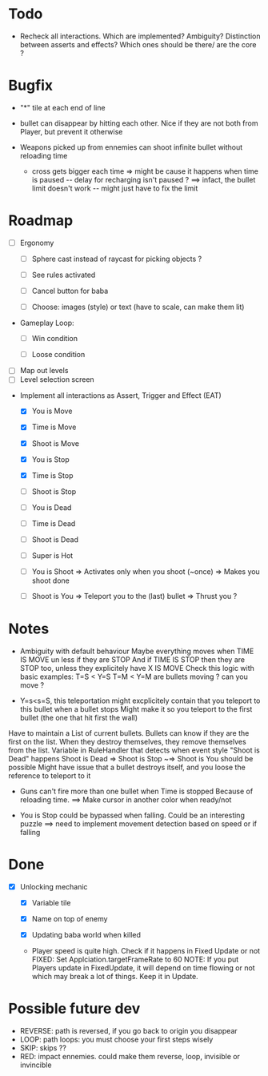 # Todo

- Recheck all interactions. Which are implemented? Ambiguity? Distinction between asserts and effects? Which ones should be there/ are the core ?


# Bugfix

- "*" tile at each end of line

- bullet can disappear by hitting each other.
  Nice if they are not both from Player, but prevent it otherwise

- Weapons picked up from ennemies can shoot infinite bullet without reloading time
  + cross gets bigger each time
  => might be cause it happens when time is paused -- delay for recharging isn't paused ?
  ==> infact, the bullet limit doesn't work -- might just have to fix the limit


# Roadmap

- [ ] Ergonomy
  - [ ] Sphere cast instead of raycast for picking objects ?
  - [ ] See rules activated
  - [ ] Cancel button for baba
  - [ ] Choose: images (style) or text (have to scale, can make them lit)


- Gameplay Loop:
  - [ ] Win condition
  - [ ] Loose condition


- [ ] Map out levels
- [ ] Level selection screen

- Implement all interactions as Assert, Trigger and Effect (EAT)
  - [x]  You is Move
  - [x] Time is Move
  - [x] Shoot is Move
  - [X] You is Stop
  - [X] Time is Stop
  - [ ] Shoot is Stop
  - [ ] You is Dead
  - [ ] Time is Dead
  - [ ] Shoot is Dead
  - [ ] Super is Hot

  - [ ] You is Shoot
    => Activates only when you shoot (~once)
    => Makes you shoot done

  - [ ] Shoot is You
    => Teleport you to the (last) bullet
    => Thrust you ?

# Notes

- Ambiguity with default behaviour
  Maybe everything moves when TIME IS MOVE un less if they are STOP
  And if TIME IS STOP then they are STOP too, unless they explicitely have X IS MOVE
  Check this logic with basic examples:
  T=S < Y=S
  T=M < Y=M
  are bullets moving ? can you move ?

- Y=s<s=S, this teleportation might excplicitely contain that you teleport to this bullet when a bullet stops
Might make it so you teleport to the first bullet (the one that hit first the wall)

Have to maintain a List of current bullets.
Bullets can know if they are the first on the list.
When they destroy themselves, they remove themselves from the list.
Variable in RuleHandler that detects when event style "Shoot is Dead" happens
Shoot is Dead => Shoot is Stop ~=> Shoot is You should be possible
Might have issue that a bullet destroys itself, and you loose the reference to teleport to it

- Guns can't fire more than one bullet when Time is stopped
Because of reloading time. ==> Make cursor in another color when ready/not

 - You is Stop could be bypassed when falling. Could be an interesting puzzle
  ==> need to implement movement detection based on speed or if falling

# Done

- [x] Unlocking mechanic
  - [X] Variable tile
  - [X] Name on top of enemy
  - [x] Updating baba world when killed



  - Player speed is quite high. Check if it happens in Fixed Update or not
  FIXED: Set Applciation.targetFrameRate to 60
  NOTE: If you put Players update in FixedUpdate, it will depend on time flowing or not
  which may break a lot of things. Keep it in Update.

# Possible future dev

- REVERSE: path is reversed, if you go back to origin you disappear
- LOOP: path loops: you must choose your first steps wisely
- SKIP: skips ??
- RED: impact ennemies. could make them reverse, loop, invisible or invincible
